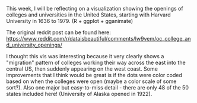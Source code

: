 This week, I will be reflecting on a visualization showing the openings of colleges and universities in the United States, starting with Harvard University in 1636 to 1979. (R + ggplot + gganimate)

The original reddit post can be found here: https://www.reddit.com/r/dataisbeautiful/comments/lw9vem/oc_college_and_university_openings/

I thought this vis was interesting because it very clearly shows a "migration" pattern of colleges working their way across the east into the central US, then suddenly appearing on the west coast. Some improvements that I think would be great is if the dots were color coded based on when the colleges were open (maybe a color scale of some sort?). Also one major but easy-to-miss detail - there are only 48 of the 50 states included here! (University of Alaska opened in 1922).
